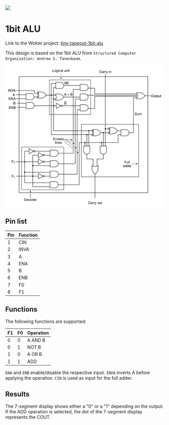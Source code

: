 ![](../../workflows/wokwi/badge.svg)

# 1bit ALU

Link to the Wokwi project: [tiny-tapeout-1bit-alu](https://wokwi.com/projects/340318610245288530)

This design is based on the 1bit ALU from `Structured Computer Organization: Andrew S. Tanenbaum`.

![1bit ALU](./img/1bit-alu.png)

## Pin list

| Pin | Function |
|---|------|
| 1 | CIN  |
| 2 | INVA |
| 3 | A    |
| 4 | ENA  |
| 5 | B    |
| 6 | ENB  |
| 7 | F0   |
| 8 | F1   |

## Functions

The following functions are supported:

| F1 | F0 | Operation |
|----|----|---------|
| 0  | 0  | A AND B |
| 0  | 1  | NOT B   |
| 1  | 0  | A OR B  |
| 1  | 1  | ADD     |

`ENA` and `ENB` enable/disable the respective input.
`INVA` inverts A before applying the operation.
`CIN` is used as input for the full adder.

## Results

The 7-segment display shows either a "0" or a "1" depending on the output.
If the ADD operation is selected, the dot of the 7-segment display represents the COUT.
